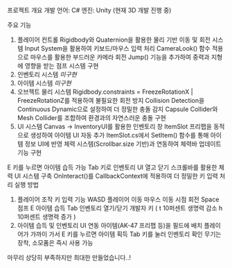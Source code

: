 프로젝트 개요
개발 언어: C#
엔진: Unity (현재 3D 개발 진행 중)


주요 기능
1. 플레이어 컨트롤
Rigidbody와 Quaternion을 활용한 물리 기반 이동 및 회전 시스템
Input System을 활용하여 키보드/마우스 입력 처리
CameraLook() 함수 적용으로 마우스를 활용한 부드러운 카메라 회전
Jump() 기능을 추가하여 중력과 지형에 영향을 받는 점프 시스템 구현
2. 인벤토리 시스템
*미구현*
3. 아이템 시스템
*미구현*
4. 오브젝트 물리 시스템
Rigidbody.constraints = FreezeRotationX | FreezeRotationZ를 적용하여 불필요한 회전 방지
Collision Detection을 Continuous Dynamic으로 설정하여 더 정밀한 충돌 감지
Capsule Collider와 Mesh Collider를 조합하여 환경과의 자연스러운 충돌 구현
5. UI 시스템
Canvas → InventoryUI를 활용한 인벤토리 창
ItemSlot 프리팹을 동적으로 생성하여 아이템 UI 자동 추가
ItemSlot.cs에서 SetItem() 함수를 통해 아이템 정보 UI에 반영
체력 시스템(Scrollbar.size 기반)과 연동하여 체력바 업데이트 기능 구현

E 키를 누르면 아이템 습득 가능
Tab 키로 인벤토리 UI 열고 닫기
스크롤바를 활용한 체력 UI 시스템 구축
OnInteract()를 CallbackContext에 적용하여 더 정밀한 키 입력 처리
실행 방법
1. 플레이어 조작
키 입력	기능
WASD	플레이어 이동
마우스 이동	시점 회전
Space	점프
E	아이템 습득
Tab	인벤토리 열기/닫기
개발자 키 ( t 10퍼센트 생명력 감소 h 10퍼센트 생명력 증가 )
3. 아이템 습득 및 인벤토리 UI 연동
아이템(AK-47 프리팹 등)을 필드에 배치
플레이어가 가까이 가서 E 키를 누르면 아이템 획득
Tab 키를 눌러 인벤토리 확인
무기는 장착, 소모품은 즉시 사용 가능

마무리
상당히 부족하지만 최대한 만들었습니다..!
